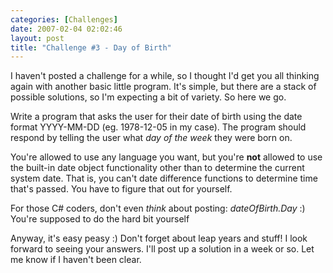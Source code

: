 ```yaml
---
categories: [Challenges]
date: 2007-02-04 02:02:46
layout: post
title: "Challenge #3 - Day of Birth"
---
```

I haven't posted a challenge for a while, so I thought I'd get you all thinking again with another basic little program.  It's simple, but there are a stack of possible solutions, so I'm expecting a bit of variety. So here we go.

Write a program that asks the user for their date of birth using the date format YYYY-MM-DD (eg. 1978-12-05 in my case). The program should respond by telling the user what <em>day of the week</em> they were born on.

You're allowed to use any language you want, but you're <strong>not</strong> allowed to use the built-in date object functionality other than to determine the current system date. That is, you can't date difference functions to determine time that's passed. You have to figure that out for yourself.

For those C# coders, don't even <em>think</em> about posting: <em>dateOfBirth.Day</em> :) You're supposed to do the hard bit yourself

Anyway, it's easy peasy :)  Don't forget about leap years and stuff! I look forward to seeing your answers. I'll post up a solution in a week or so. Let me know if I haven't been clear.
